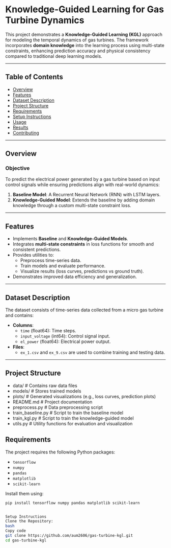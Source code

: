 # Knowledge-Guided Learning for Gas Turbine Dynamics

This project demonstrates a **Knowledge-Guided Learning (KGL)** approach for modeling the temporal dynamics of gas turbines. The framework incorporates **domain knowledge** into the learning process using multi-state constraints, enhancing prediction accuracy and physical consistency compared to traditional deep learning models.

---

## Table of Contents

- [Overview](#overview)
- [Features](#features)
- [Dataset Description](#dataset-description)
- [Project Structure](#project-structure)
- [Requirements](#requirements)
- [Setup Instructions](#setup-instructions)
- [Usage](#usage)
- [Results](#results)
- [Contributing](#contributing)

---

## Overview

### Objective

To predict the electrical power generated by a gas turbine based on input control signals while ensuring predictions align with real-world dynamics:

1. **Baseline Model**: A Recurrent Neural Network (RNN) with LSTM layers.
2. **Knowledge-Guided Model**: Extends the baseline by adding domain knowledge through a custom multi-state constraint loss.

---

## Features

- Implements **Baseline** and **Knowledge-Guided Models**.
- Integrates **multi-state constraints** in loss functions for smooth and consistent predictions.
- Provides utilities to:
  - Preprocess time-series data.
  - Train models and evaluate performance.
  - Visualize results (loss curves, predictions vs ground truth).
- Demonstrates improved data efficiency and generalization.

---

## Dataset Description

The dataset consists of time-series data collected from a micro gas turbine and contains:

- **Columns**:
  - `time` (float64): Time steps.
  - `input_voltage` (int64): Control signal input.
  - `el_power` (float64): Electrical power output.
- **Files**:
  - `ex_1.csv` and `ex_9.csv` are used to combine training and testing data.

---

## Project Structure

- data/ # Contains raw data files 
- models/ # Stores trained models 
- plots/ # Generated visualizations (e.g., loss curves, prediction plots) 
- README.md # Project documentation 
- preprocess.py # Data preprocessing script 
- train_baseline.py # Script to train the baseline model 
- train_kgl.py # Script to train the knowledge-guided model 
- utils.py # Utility functions for evaluation and visualization

## Requirements

The project requires the following Python packages:

- `tensorflow`
- `numpy`
- `pandas`
- `matplotlib`
- `scikit-learn`

Install them using:

```bash
pip install tensorflow numpy pandas matplotlib scikit-learn


Setup Instructions
Clone the Repository:
bash
Copy code
git clone https://github.com/aum2606/gas-turbine-kgl.git
cd gas-turbine-kgl
```
